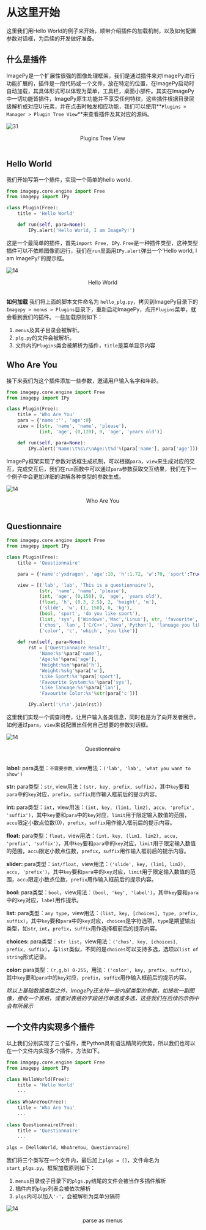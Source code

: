 # 从这里开始

这里我们用Hello World的例子来开始，顺带介绍插件的加载机制，以及如何配置参数对话框，为后续的开发做好准备。



##  什么是插件

ImagePy是一个扩展性很强的图像处理框架，我们是通过插件来对ImagePy进行功能扩展的，插件是一段代码或一个文件，放在特定的位置，在ImagePy启动时自动加载，其具体形式可以体现为菜单，工具栏，桌面小部件。其实在ImagePy中一切功能皆插件，ImagePy原生功能并不享受任何特权，这些插件根据目录层级解析成对应UI元素，并在点击时触发相应功能，我们可以使用**`Plugins > Manager > Plugin Tree View`**来查看插件及其对应的源码。

![31](http://idoc.imagepy.org/demoplugin/31.png)
<div align=center>Plugins Tree View</div><br>



## Hello World

我们开始写第一个插件，实现一个简单的hello world.

```python
from imagepy.core.engine import Free
from imagepy import IPy

class Plugin(Free):
    title = 'Hello World'

	def run(self, para=None):
		IPy.alert('Hello World, I am ImagePy!')
```
这是一个最简单的插件，首先`import Free, IPy`. `Free`是一种插件类型，这种类型插件可以不依赖图像而运行，我们在`run`里面用`IPy.alert`弹出一个'Hello world, I am ImagePy!'的提示框。

![14](http://idoc.imagepy.org/demoplugin/01.png)
<div align=center>Hello World</div><br>

**如何加载**
我们将上面的脚本文件命名为 `hello_plg.py`，拷贝到ImagePy目录下的`Imagepy > menus > Plugins`目录下，重新启动ImagePy，点开`Plugins`菜单，就会看到我们的插件。一些加载原则如下：

1. `menus`及其子目录会被解析。
2. `plg.py`的文件会被解析。
3. 文件内的`Plugins`类会被解析为插件，`title`是菜单显示内容



## Who Are You

接下来我们为这个插件添加一些参数，邀请用户输入名字和年龄。

```python
from imagepy.core.engine import Free
from imagepy import IPy

class Plugin(Free):
    title = 'Who Are You'
    para = {'name':'', 'age':0}
    view = [(str, 'name', 'name', 'please'),
            (int, 'age', (0,120), 0, 'age', 'years old')]

	def run(self, para=None):
	    IPy.alert('Name:\t%s\r\nAge:\t%d'%(para['name'], para['age']))
```

ImagePy框架实现了参数对话框生成机制，可以根据`para`，`view`来生成对应的交互，完成交互后，我们在`run`函数中可以通过`para`参数获取交互结果，我们在下一个例子中会更加详细的讲解各种类型的参数生成。

![14](http://idoc.imagepy.org/demoplugin/02.png)
<div align=center>Who Are You</div><br>



## Questionnaire

```python
from imagepy.core.engine import Free
from imagepy import IPy

class Plugin(Free):
	title = 'Questionnaire'

	para = {'name':'yxdragon', 'age':10, 'h':1.72, 'w':70, 'sport':True, 'sys':'Mac', 'lan':['C/C++', 'Python'], 'c':(255,0,0)} 

	view = [('lab', 'lab', 'This is a questionnaire'),
			(str, 'name', 'name', 'please'), 
			(int, 'age', (0,150), 0, 'age', 'years old'),
			(float, 'h', (0.3, 2.5), 2, 'height', 'm'),
			('slide', 'w', (1, 150), 0, 'kg'),
			(bool, 'sport', 'do you like sport'),
			(list, 'sys', ['Windows','Mac','Linux'], str, 'favourite', 'system'),
			('chos', 'lan', ['C/C++','Java','Python'], 'lanuage you like(multi)'),
			('color', 'c', 'which', 'you like')]
    
	def run(self, para=None):
		rst = ['Questionnaire Result', 
			'Name:%s'%para['name'], 
			'Age:%s'%para['age'],
			'Height:%sm'%para['h'], 
			'Weight:%skg'%para['w'], 
			'Like Sport:%s'%para['sport'],
			'Favourite System:%s'%para['sys'],
			'Like lanuage:%s'%para['lan'],
			'Favourite Color:%s'%str(para['c'])]

		IPy.alert('\r\n'.join(rst))
```
这里我们实现一个调查问卷，让用户输入各类信息，同时也是为了向开发者展示，如何通过`para`，`view`来说配置出任何自己想要的参数对话框。


![14](http://idoc.imagepy.org/demoplugin/03.png)
<div align=center>Questionnaire</div><br>

**label:** para类型：`不需要参数`, view用法：`('lab', 'lab', 'what you want to show')`

**str:** para类型：`str`, view用法：`(str, key, prefix, suffix)`，其中`key`要和`para`中的`key`对应，`prefix`，`suffix`用作输入框前后的提示内容。

**int:** para类型：`int`，view用法：`(int, key, (lim1, lim2), accu, 'prefix', 'suffix')`，其中`key`要和`para`中的`key`对应，`limit`用于限定输入数值的范围，`accu`限定小数点位数(0)，`prefix`，`suffix`用作输入框前后的提示内容。

**float:** para类型：`float`，view用法：`(int, key, (lim1, lim2), accu, 'prefix', 'suffix')`，其中`key`要和`para`中的`key`对应，`limit`用于限定输入数值的范围，`accu`限定小数点位数，`prefix`，`suffix`用作输入框前后的提示内容。

**slider:** para类型：`int/float`，view用法：`('slide', key, (lim1, lim2), accu, 'prefix')`，其中`key`要和`para`中的`key`对应，`limit`用于限定输入数值的范围，`accu`限定小数点位数，`prefix`用作输入框前后的提示内容。

**bool:** para类型：`bool`，view用法：`(bool, 'key', 'label')`，其中`key`要和`para`中的`key`对应，`label`用作提示。

**list:** para类型：`any type`，view用法：`(list, key, [choices], type, prefix, suffix)`，其中`key`要和`para`中的`key`对应，`choices`是字符选项，`type`是期望输出类型，如`str`, `int`，`prefix`，`suffix`用作选择框前后的提示内容。

**choices:** para类型：`str list`，view用法：`('chos', key, [choices], prefix, suffix)`，与`list`类似，不同的是`choices`可以支持多选，选项以`list of string`形式记录。

**color:** para类型：`(r,g,b) 0-255`，用法：`('color', key, prefix, suffix)`，其中`key`要和`para`中的`key`对应，`prefix`，`suffix`用作输入框前后的提示内容。



*除以上基础数据类型之外，ImagePy还支持一些内部类型的参数，如接收一副图像，接收一个表格，或者对表格的字段进行单选或多选，这些我们在后续的示例中会有所展示*



## 一个文件内实现多个插件
以上我们分别实现了三个插件，而Python具有语法精简的优势，所以我们也可以在一个文件内实现多个插件，方法如下。

```python
from imagepy.core.engine import Free
from imagepy import IPy

class HelloWorld(Free):
    title = 'Hello World'
    ...
    
class WhoAreYou(Free):
    title = 'Who Are You'
    ...
    
class Questionnaire(Free):
    title = 'Questionnaire'
    ...
    
plgs = [HelloWorld, WhoAreYou, Questionnaire]
```

我们将三个类写在一个文件内，最后加上`plgs = []`，文件命名为`start_plgs.py`。框架加载原则如下：

1. `menus`目录或子目录下的`plgs.py`结尾的文件会被当作多插件解析
2. 插件内的`plgs`列表会被依次解析
3. `plgs`内可以加入`'-'`，会被解析为菜单分隔符

![14](http://idoc.imagepy.org/demoplugin/04.png)

<div align=center>parse as menus</div><br>

